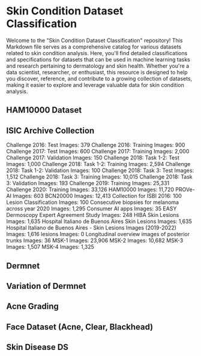 # Skin Condition Dataset Classification

Welcome to the "Skin Condition Dataset Classification" repository! This Markdown file serves as a comprehensive catalog for various datasets related to skin condition analysis. 
Here, you'll find detailed classifications and specifications for datasets that can be used in machine learning tasks and research pertaining to dermatology and skin health. 
Whether you're a data scientist, researcher, or enthusiast, this resource is designed to help you discover, reference, and contribute to a growing collection of datasets, 
making it easier to explore and leverage valuable data for skin condition analysis.

## HAM10000 Dataset

## ISIC Archive Collection

Challenge 2016: Test
Images: 379
Challenge 2016: Training
Images: 900
Challenge 2017: Test
Images: 600
Challenge 2017: Training
Images: 2,000
Challenge 2017: Validation
Images: 150
Challenge 2018: Task 1-2: Test
Images: 1,000
Challenge 2018: Task 1-2: Training
Images: 2,594
Challenge 2018: Task 1-2: Validation
Images: 100
Challenge 2018: Task 3: Test
Images: 1,512
Challenge 2018: Task 3: Training
Images: 10,015
Challenge 2018: Task 3: Validation
Images: 193
Challenge 2019: Training
Images: 25,331
Challenge 2020: Training
Images: 33,126
HAM10000
Images: 11,720
PROVe-AI
Images: 603
BCN20000
Images: 12,413
Collection for ISBI 2016: 100 Lesion Classification
Images: 100
Consecutive biopsies for melanoma across year 2020
Images: 1,295
Consumer AI apps
Images: 35
EASY Dermoscopy Expert Agreement Study
Images: 248
HIBA Skin Lesions
Images: 1,635
Hospital Italiano de Buenos Aires Skin Lesions
Images: 1,635
Hospital Italiano de Buenos Aires - Skin Lesions Images (2019-2022)
Images: 1,616
lesions
Images: 0
Longitudinal overview images of posterior trunks
Images: 36
MSK-1
Images: 23,906
MSK-2
Images: 10,682
MSK-3
Images: 1,507
MSK-4
Images: 1,325​

## Dermnet

## Variation of Dermnet



## Acne Grading

## Face Dataset (Acne, Clear, Blackhead)

## Skin Disease DS



